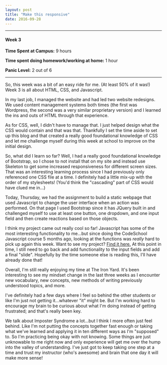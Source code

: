 ```yaml
---
layout: post
title: "Make this responsive"
date: 2016-09-28
---
```


<hr>
<h4>Week 3</h4>
<p><strong>Time Spent at Campus:</strong> 9 hours</p>
<p><strong>Time spent doing homework/working at home:</strong> 1 hour</p>
<p><strong>Panic Level:</strong> 2 out of 6</p>
<hr>

So, this week was a bit of an easy ride for me. (At least 50% of it was!) Week 3 is all about HTML, CSS, and Javascript.

In my last job, I managed the website and had led two website redesigns. We used content management systems both times (the first was Wordpress, the second was a very similar proprietary version) and I learned the ins and outs of HTML through that experience.

As for CSS, well, I didn't have to manage that. I just helped design what the CSS would contain and that was that. Thankfully I set the time aside to set up this blog and that created a really good foundational knowledge of CSS and let me challenge myself during this week at school to improve on the initial design.

So, what did I learn so far? Well, I had a really good foundational knowledge of Bootstrap, so I chose to not install that on my site and instead use Skeleton to get some increased responsiveness for different screen sizes. That was an interesting learning process since I had previously only referenced one CSS file at a time. I definitely had a little mix-up with the order of my stylesheets! (You'd think the "cascading" part of CSS would have clued me in...)

Today, Thursday, we had the assignment to build a static webpage that used Javascript to change the user interface when an action was performed. On that page I used Bootstrap since it has JQuery built in and challenged myself to use at least one button, one dropdown, and one input field and then create reactions based on those objects.

I think my project came out really cool so far! Javascript has some of the most interesting functionality to me...but since doing the CodeSchool Javascript course 5 months ago, looking at the functions was *really* hard to pick up again this week. Want to see my project? <a class="post-link" href="https://lburl01.github.io/adventures-in-js/">Find it here.</a> At this point in time, I still need to go back and add functionality to the input fields and add a final "slide". Hopefully by the time someone else is reading this, I'll have already done that!

Overall, I'm still really enjoying my time at The Iron Yard. It's been interesting to see my mindset change in the last three weeks as I encounter new vocabulary, new concepts, new methods of writing previously understood topics, and more.

I've definitely had a few days where I feel so behind the other students or like I'm just not getting it...whatever "it" might be. But I'm working hard to encourage my brain to be curious about what I'm doing instead of getting frustrated; and that's really been key.

We talk about Imposter Syndrome a lot...but I think I more often just feel behind. Like I'm not putting the concepts together fast enough or taking what we've learned and applying it in ten different ways as I'm "supposed" to. So I'm practicing being okay with not knowing. Some things are just unknowable to me right now and only experience will get me over the hump into the valley of understanding. I've just got to keep taking one step at a time and trust my instructor (who's awesome) and brain that one day it will make more sense!
